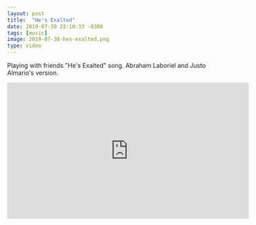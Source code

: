 ```yaml
---
layout: post
title:  "He's Exalted"
date: 2019-07-30 22:10:33 -0300
tags: [music]
image: 2019-07-30-hes-exalted.png
type: video
---
```

Playing with friends "He's Exalted" song. Abraham Laboriel and Justo Almario's version.

<div class="iframe-wrapper">
<iframe width="560" height="315" src="https://www.youtube.com/embed/ZeXNpn8a0Qs" frameborder="0" allowfullscreen></iframe>
</div>